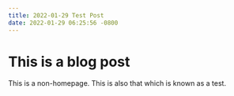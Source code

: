 ```yaml
---
title: 2022-01-29 Test Post
date: 2022-01-29 06:25:56 -0800
---
```

# This is a blog post

This is a non-homepage. This is also that which is known as a test.